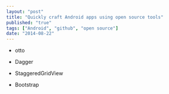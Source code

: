 ```yaml
---
layout: "post"
title: "Quickly craft Android apps using open source tools"
published: "true"
tags: ["Android", "github", "open source"]
date: "2014-08-22"
---
```


- otto

- Dagger

- StaggeredGridView

- Bootstrap